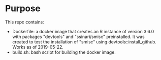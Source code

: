 # Purpose

This repo contains:

  - Dockerfile: a docker image that creates an R instance of version 3.6.0 with
  packages "devtools" and "ssinari/smisc" preinstalled. It was created to test
  the installation of "smisc" using devtools::install_github. Works as of
  2019-05-22.
  - build.sh: bash script for building the docker image.  
